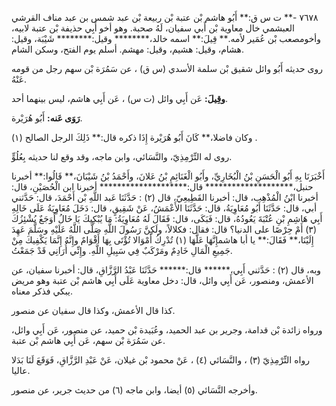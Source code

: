 ٧٦٧٨ -** ت س ق:** أَبُو هاشم بْن عتبة بْن ربيعة بْن عبد شمس بن عبد مناف القرشي العبشمي خال معاوية بْن أَبي سفيان، لَهُ صحبة. وهو أخو أَبِي حذيفة بْن عتبة لابيه، وأخومصعب بْن عُمَير لأمه.** قِيلَ:** اسمه خالد،******** وقيل:******** شَيْبَة، وقيل: هشام، وقيل: هشيم، وقيل: مهشم. أسلم يوم الفتح، وسكن الشام.

روى حديثه أَبُو وائل شقيق بْن سلمة الأسدي (س ق) ، عن سَمُرَة بْن سهم رجل من قومه عَنْهُ.

**وقِيلَ:** عَن أَبِي وائل (ت س) ، عَن أَبِي هاشم، ليس بينهما أحد.

**رَوَى عَنه:** أَبُو هُرَيْرة.

وكان فاضلا،** كَانَ أَبُو هُرَيْرة إِذَا ذكره قال:** ذَلِكَ الرجل الصالح (١) .

روى له التِّرْمِذِيّ، والنَّسَائي، وابن ماجه، وقد وقع لنا حديثه بِعُلُوٍّ.

أَخْبَرَنَا بِهِ أَبُو الْحَسَنِ بْنُ الْبُخَارِيِّ، وأَبُو الْغَنَائِمِ بْنُ عَلانَ، وأَحْمَدُ بْنُ شَيْبَانَ،** قَالُوا:** أخبرنا حنبل،******************** قال:******************** أخبرنا ابن الْحُصَيْنِ، قال: أخبرنا ابْنُ الْمُذْهِب، قال: أخبرنا القَطِيعِيّ، قال (٢) : حَدَّثَنَا عَبد اللَّهِ بْن أَحْمَدَ، قال: حَدَّثني أبي، قال: حَدَّثَنَا أَبُو مُعَاوِيَةُ، قال: حَدَّثَنَا الأَعْمَشُ، عَنْ شَقِيقٍ، قال: دَخَلَ مُعَاوِيَةُ عَلَى خَالِهِ أَبِي هَاشِمِ بْنِ عُتْبَةَ يَعُودُهُ، قال: فَبَكَى، قال: فَقَالَ لَهُ مُعَاوِيَةُ: مَا يُبْكِيكَ يَا خَالُ أَوَجَعٌ يُشْئِزُكَ (٣) أَمْ حِرْصًا على الدنيا؟ قال: فقال: فكلالاً، ولَكِنَّ رَسُولَ اللَّهِ صَلَّى اللَّهُ عَلَيْهِ وسَلَّمَ عَهِدَ إِلَيْنَا،** فَقَالَ:** يا أبا هاشمإِنَّهَا عَلَّهَا (١) تُدْرِكُ أَمْوَالا تُؤْتَى بِهَا أَقْوَامٌ وإِنَّهُ إِنَّمَا يَكْفِيكَ مِنْ جَمِيعِ الْمَالِ خَادِمٌ ومَرْكَبٌ فِي سَبِيلِ اللَّهِ. وإِنِّي أُرَانِي قَدْ جَمَعْتُ.

وبه، قال (٢) : حَدَّثني أَبِي،****** قال:****** حَدَّثَنَا عَبْدُ الرَّزَّاقِ، قال: أخبرنا سفيان، عن الأعمش، ومنصور، عَن أَبِي وائل، قال: دخل معاوية عَلَى أَبِي هاشم بْن عتبة وهو مريض يبكي فذكر معناه.

كذا قال الأعمش، وكذا قال سفيان عن منصور.

ورواه زائدة بْن قدامة، وجرير بن عبد الحميد، وعُبَيدة بْن حميد، عن منصور، عَن أَبِي وائل، عن سَمُرَة بْن سهم، عَن أَبِي هاشم بْن عتبة.

رواه التِّرْمِذِيّ (٣) ، والنَّسَائي (٤) ، عَنْ محمود بْن غيلان، عَنْ عَبْدِ الرَّزَّاقِ، فَوَقَعَ لَنَا بَدَلا عاليا.

وأخرجه النَّسَائي (٥) أيضا، وابن ماجه (٦) من حديث جرير، عن منصور.